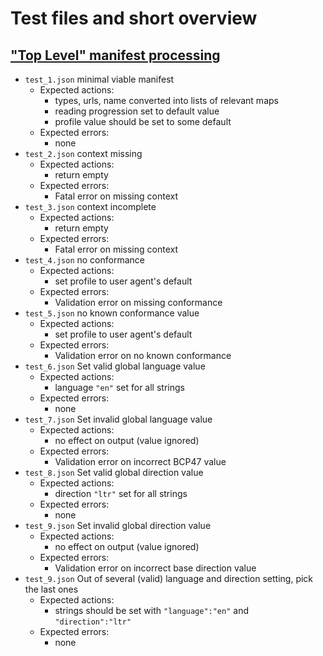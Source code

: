 # Test files and short overview

## ["Top Level" manifest processing](https://www.w3.org/TR/pub-manifest/#processing-algorithm)
- `test_1.json` minimal viable manifest
  - Expected actions:
    - types, urls, name converted into lists of relevant maps
    - reading progression set to default value
    - profile value should be set to some default
  - Expected errors:
    - none
- `test_2.json` context missing
  - Expected actions:
    - return empty
  - Expected errors:
    - Fatal error on missing context
- `test_3.json` context incomplete
  - Expected actions:
    - return empty
  - Expected errors:
    - Fatal error on missing context
- `test_4.json` no conformance
  - Expected actions:
    - set profile to user agent's default
  - Expected errors:
    - Validation error on missing conformance
- `test_5.json` no known conformance value
  - Expected actions:
    - set profile to user agent's default
  - Expected errors:
    - Validation error on no known conformance
- `test_6.json` Set valid global language value
  - Expected actions:
    - language `"en"` set for all strings
  - Expected errors:
    - none
- `test_7.json` Set invalid global language value
  - Expected actions:
    - no effect on output (value ignored)
  - Expected errors:
    - Validation error on incorrect BCP47 value
- `test_8.json` Set valid global direction value
  - Expected actions:
    - direction `"ltr"` set for all strings
  - Expected errors:
    - none
- `test_9.json` Set invalid global direction value
  - Expected actions:
    - no effect on output (value ignored)
  - Expected errors:
    - Validation error on incorrect base direction value
- `test_9.json` Out of several (valid) language and direction setting, pick the last ones
  - Expected actions:
    - strings should be set with `"language":"en"` and `"direction":"ltr"`
  - Expected errors:
    - none
